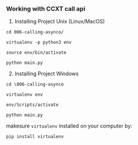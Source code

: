 ### Working with CCXT call api

1. Installing Project Unix (Linux/MacOS)

```
cd 006-calling-asynco/

virtualenv -p python3 env

source env/bin/activate

python main.py
```

2. Installing Project Windows

```
cd \006-calling-asynco

virtualenv env

env/Scripts/activate

python main.py
```

makesure `virtualenv` installed on your computer by:

```
pip install virtualenv
```